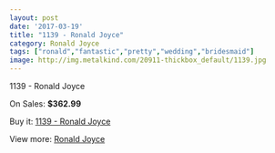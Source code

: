 ```yaml
---
layout: post
date: '2017-03-19'
title: "1139 - Ronald Joyce"
category: Ronald Joyce
tags: ["ronald","fantastic","pretty","wedding","bridesmaid"]
image: http://img.metalkind.com/20911-thickbox_default/1139.jpg
---
```

1139 - Ronald Joyce

On Sales: **$362.99**
<a href="https://www.metalkind.com/en/ronald-joyce/9131-1139.html"><amp-img layout="responsive" width="600" height="600" src="//img.metalkind.com/20911-thickbox_default/1139.jpg" alt="1139 - Ronald Joyce 0" /></a>

Buy it: [1139 - Ronald Joyce](https://www.metalkind.com/en/ronald-joyce/9131-1139.html "1139 - Ronald Joyce")

View more: [Ronald Joyce](https://www.metalkind.com/en/110-ronald-joyce "Ronald Joyce")